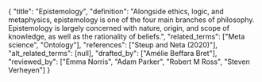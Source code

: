 {
    "title": "Epistemology",
    "definition": "Alongside ethics, logic, and metaphysics, epistemology is one of the four main branches of philosophy. Epistemology is largely concerned with nature, origin, and scope of knowledge, as well as the rationality of beliefs.",
    "related_terms": ["Meta science", "Ontology"],
    "references": ["Steup and Neta (2020)"],
    "alt_related_terms": [null],
    "drafted_by": ["Amélie Beffara Bret"],
    "reviewed_by": ["Emma Norris", "Adam Parker", "Robert M Ross", "Steven Verheyen"]
  }
